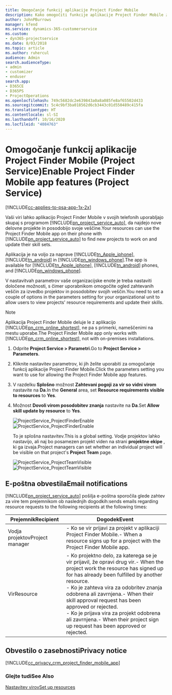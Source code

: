 ```yaml
---
title: Omogočanje funkcij aplikacije Project Finder Mobile
description: Kako omogočiti funkcije aplikacije Project Finder Mobile za rešitev Project Service
author: JohnPBurrows
manager: kfend
ms.service: dynamics-365-customerservice
ms.custom:
- dyn365-projectservice
ms.date: 8/03/2018
ms.topic: article
ms.author: ruhercul
audience: Admin
search.audienceType:
- admin
- customizer
- enduser
search.app:
- D365CE
- D365PS
- ProjectOperations
ms.openlocfilehash: 749c5682dc2e639843a0a8a085fe8af65502d433
ms.sourcegitcommit: 5c4c9bf3ba018562d6cb3443c01d550489c415fa
ms.translationtype: HT
ms.contentlocale: sl-SI
ms.lasthandoff: 10/16/2020
ms.locfileid: "4084763"
---
```

# <a name="enable-project-finder-mobile-app-features-project-service"></a><span data-ttu-id="79b57-103">Omogočanje funkcij aplikacije Project Finder Mobile (Project Service)</span><span class="sxs-lookup"><span data-stu-id="79b57-103">Enable Project Finder Mobile app features (Project Service)</span></span>

[!INCLUDE[cc-applies-to-psa-app-1x-2x](../includes/cc-applies-to-psa-app-1x-2x.md)]

<span data-ttu-id="79b57-104">Vaši viri lahko aplikacijo Project Finder Mobile v svojih telefonih uporabljajo skupaj s programom [!INCLUDE[pn_project_service_auto](../includes/pn-project-service-auto.md)], da najdejo nove delovne projekte in posodobijo svoje veščine.</span><span class="sxs-lookup"><span data-stu-id="79b57-104">Your resources can use the Project Finder Mobile app on their phone with [!INCLUDE[pn_project_service_auto](../includes/pn-project-service-auto.md)] to find new projects to work on and update their skill sets.</span></span>  
  
 <span data-ttu-id="79b57-105">Aplikacija je na voljo za naprave [!INCLUDE[tn_Apple_iphone](../includes/tn-apple-iphone.md)], [!INCLUDE[tn_android](../includes/tn-android.md)] in [!INCLUDE[pn_windows_phone](../includes/pn-windows-phone.md)].</span><span class="sxs-lookup"><span data-stu-id="79b57-105">The app is available for [!INCLUDE[tn_Apple_iphone](../includes/tn-apple-iphone.md)], [!INCLUDE[tn_android](../includes/tn-android.md)] phones, and [!INCLUDE[pn_windows_phone](../includes/pn-windows-phone.md)].</span></span>  
  
 <span data-ttu-id="79b57-106">V nastavitvah parametrov vaše organizacijske enote je treba nastaviti določene možnosti, s čimer uporabnikom omogočite ogled zahtevanih veščin za izvedbo projektov in posodobitev svojih veščin.</span><span class="sxs-lookup"><span data-stu-id="79b57-106">You need to set a couple of options in the parameters setting for your organizational unit to allow users to view projects' resource requirements and update their skills.</span></span>  
  
> [!NOTE]
>  <span data-ttu-id="79b57-107">Aplikacija Project Finder Mobile deluje le z aplikacijo [!INCLUDE[pn_crm_online_shortest](../includes/pn-crm-online-shortest.md)], ne pa s primerki, nameščenimi na mestu uporabe.</span><span class="sxs-lookup"><span data-stu-id="79b57-107">The Project Finder Mobile app only works with [!INCLUDE[pn_crm_online_shortest](../includes/pn-crm-online-shortest.md)], not with on-premises installations.</span></span>  
  
1. <span data-ttu-id="79b57-108">Odprite **Project Service > Parametri**.</span><span class="sxs-lookup"><span data-stu-id="79b57-108">Go to **Project Service > Parameters**.</span></span>  
  
2. <span data-ttu-id="79b57-109">Kliknite nastavitev parametrov, ki jih želite uporabiti za omogočanje funkcij aplikacije Project Finder Mobile.</span><span class="sxs-lookup"><span data-stu-id="79b57-109">Click the parameters setting you want to use for allowing the Project Finder Mobile app features.</span></span>  
  
3. <span data-ttu-id="79b57-110">V razdelku **Splošno** možnost **Zahtevani pogoji za vir so vidni virom** nastavite na **Da**.</span><span class="sxs-lookup"><span data-stu-id="79b57-110">In the **General** area, set **Resource requirements visible to resources** to **Yes**.</span></span>  
  
4. <span data-ttu-id="79b57-111">Možnost **Dovoli virom posodobitev znanja** nastavite na **Da**.</span><span class="sxs-lookup"><span data-stu-id="79b57-111">Set **Allow skill update by resource** to **Yes**.</span></span>  
  
   <span data-ttu-id="79b57-112">![ProjectService_ProjectFinderEnable](../psa/media/project-service-project-finder-enable.png "ProjectService_ProjectFinderEnable")</span><span class="sxs-lookup"><span data-stu-id="79b57-112">![ProjectService_ProjectFinderEnable](../psa/media/project-service-project-finder-enable.png "ProjectService_ProjectFinderEnable")</span></span>  
  
   <span data-ttu-id="79b57-113">To je splošna nastavitev.</span><span class="sxs-lookup"><span data-stu-id="79b57-113">This is a global setting.</span></span> <span data-ttu-id="79b57-114">Vodje projektov lahko nastavijo, ali naj bo posamezen projekt viden na strani **projektne ekipe** , ki ga izvaja.</span><span class="sxs-lookup"><span data-stu-id="79b57-114">Project managers can set whether an individual project will be visible on that project's **Project Team** page.</span></span>  
  
   <span data-ttu-id="79b57-115">![ProjectService_ProjectTeamVisible](../psa/media/project-service-project-team-visible.png "ProjectService_ProjectTeamVisible")</span><span class="sxs-lookup"><span data-stu-id="79b57-115">![ProjectService_ProjectTeamVisible](../psa/media/project-service-project-team-visible.png "ProjectService_ProjectTeamVisible")</span></span>  
  
## <a name="email-notifications"></a><span data-ttu-id="79b57-116">E-poštna obvestila</span><span class="sxs-lookup"><span data-stu-id="79b57-116">Email notifications</span></span>  
 [!INCLUDE[pn_project_service_auto](../includes/pn-project-service-auto.md)] <span data-ttu-id="79b57-117">pošilja e-poštna sporočila glede zahtev za vire tem prejemnikom ob naslednjih dogodkih:</span><span class="sxs-lookup"><span data-stu-id="79b57-117">sends emails regarding resource requests to the following recipients at the following times:</span></span>  
  
|<span data-ttu-id="79b57-118">Prejemnik</span><span class="sxs-lookup"><span data-stu-id="79b57-118">Recipient</span></span>|<span data-ttu-id="79b57-119">Dogodek</span><span class="sxs-lookup"><span data-stu-id="79b57-119">Event</span></span>|  
|---------------|-----------|  
|<span data-ttu-id="79b57-120">Vodja projektov</span><span class="sxs-lookup"><span data-stu-id="79b57-120">Project manager</span></span>|<span data-ttu-id="79b57-121">-   Ko se vir prijavi za projekt v aplikaciji Project Finder Mobile.</span><span class="sxs-lookup"><span data-stu-id="79b57-121">-   When a resource signs up for a project with the Project Finder Mobile app.</span></span>|  
|<span data-ttu-id="79b57-122">Vir</span><span class="sxs-lookup"><span data-stu-id="79b57-122">Resource</span></span>|<span data-ttu-id="79b57-123">-   Ko projektno delo, za katerega se je vir prijavil, že opravi drug vir.</span><span class="sxs-lookup"><span data-stu-id="79b57-123">-   When the project work the resource has signed up for has already been fulfilled by another resource.</span></span><br /><span data-ttu-id="79b57-124">-   Ko je zahteva vira za odobritev znanja odobrena ali zavrnjena.</span><span class="sxs-lookup"><span data-stu-id="79b57-124">-   When their skill approval request has been approved or rejected.</span></span><br /><span data-ttu-id="79b57-125">-   Ko je prijava vira za projekt odobrena ali zavrnjena.</span><span class="sxs-lookup"><span data-stu-id="79b57-125">-   When their project sign up request has been approved or rejected.</span></span>|  
  
## <a name="privacy-notice"></a><span data-ttu-id="79b57-126">Obvestilo o zasebnosti</span><span class="sxs-lookup"><span data-stu-id="79b57-126">Privacy notice</span></span>  
 [!INCLUDE[cc_privacy_crm_project_finder_mobile_app](../includes/cc-privacy-crm-project-finder-mobile-app.md)]  
  
### <a name="see-also"></a><span data-ttu-id="79b57-127">Glejte tudi</span><span class="sxs-lookup"><span data-stu-id="79b57-127">See Also</span></span>  
 [<span data-ttu-id="79b57-128">Nastavitev virov</span><span class="sxs-lookup"><span data-stu-id="79b57-128">Set up resources</span></span>](../psa/set-up-resources.md)
